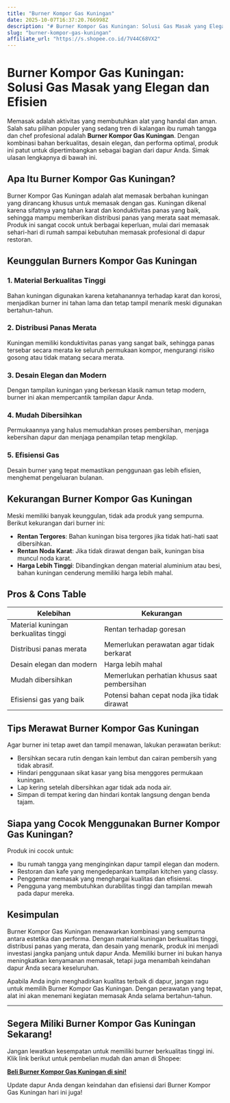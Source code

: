 ```yaml
---
title: "Burner Kompor Gas Kuningan"
date: 2025-10-07T16:37:20.766998Z
description: "# Burner Kompor Gas Kuningan: Solusi Gas Masak yang Elegan dan Efisien..."
slug: "burner-kompor-gas-kuningan"
affiliate_url: "https://s.shopee.co.id/7V44C68VX2"
---
```

# Burner Kompor Gas Kuningan: Solusi Gas Masak yang Elegan dan Efisien

Memasak adalah aktivitas yang membutuhkan alat yang handal dan aman. Salah satu pilihan populer yang sedang tren di kalangan ibu rumah tangga dan chef profesional adalah **Burner Kompor Gas Kuningan**. Dengan kombinasi bahan berkualitas, desain elegan, dan performa optimal, produk ini patut untuk dipertimbangkan sebagai bagian dari dapur Anda. Simak ulasan lengkapnya di bawah ini.

## Apa Itu Burner Kompor Gas Kuningan?

Burner Kompor Gas Kuningan adalah alat memasak berbahan kuningan yang dirancang khusus untuk memasak dengan gas. Kuningan dikenal karena sifatnya yang tahan karat dan konduktivitas panas yang baik, sehingga mampu memberikan distribusi panas yang merata saat memasak. Produk ini sangat cocok untuk berbagai keperluan, mulai dari memasak sehari-hari di rumah sampai kebutuhan memasak profesional di dapur restoran.

## Keunggulan Burners Kompor Gas Kuningan

### 1. Material Berkualitas Tinggi
Bahan kuningan digunakan karena ketahanannya terhadap karat dan korosi, menjadikan burner ini tahan lama dan tetap tampil menarik meski digunakan bertahun-tahun.

### 2. Distribusi Panas Merata
Kuningan memiliki konduktivitas panas yang sangat baik, sehingga panas tersebar secara merata ke seluruh permukaan kompor, mengurangi risiko gosong atau tidak matang secara merata.

### 3. Desain Elegan dan Modern
Dengan tampilan kuningan yang berkesan klasik namun tetap modern, burner ini akan mempercantik tampilan dapur Anda.

### 4. Mudah Dibersihkan
Permukaannya yang halus memudahkan proses pembersihan, menjaga kebersihan dapur dan menjaga penampilan tetap mengkilap.

### 5. Efisiensi Gas
Desain burner yang tepat memastikan penggunaan gas lebih efisien, menghemat pengeluaran bulanan.

## Kekurangan Burner Kompor Gas Kuningan

Meski memiliki banyak keunggulan, tidak ada produk yang sempurna. Berikut kekurangan dari burner ini:

- **Rentan Tergores**: Bahan kuningan bisa tergores jika tidak hati-hati saat dibersihkan.
- **Rentan Noda Karat**: Jika tidak dirawat dengan baik, kuningan bisa muncul noda karat.
- **Harga Lebih Tinggi**: Dibandingkan dengan material aluminium atau besi, bahan kuningan cenderung memiliki harga lebih mahal.

## Pros & Cons Table

| **Kelebihan**                             | **Kekurangan**                              |
|-------------------------------------------|--------------------------------------------|
| Material kuningan berkualitas tinggi    | Rentan terhadap goresan                    |
| Distribusi panas merata                   | Memerlukan perawatan agar tidak berkarat |
| Desain elegan dan modern                 | Harga lebih mahal                         |
| Mudah dibersihkan                        | Memerlukan perhatian khusus saat pembersihan |
| Efisiensi gas yang baik                 | Potensi bahan cepat noda jika tidak dirawat |

## Tips Merawat Burner Kompor Gas Kuningan

Agar burner ini tetap awet dan tampil menawan, lakukan perawatan berikut:
- Bersihkan secara rutin dengan kain lembut dan cairan pembersih yang tidak abrasif.
- Hindari penggunaan sikat kasar yang bisa menggores permukaan kuningan.
- Lap kering setelah dibersihkan agar tidak ada noda air.
- Simpan di tempat kering dan hindari kontak langsung dengan benda tajam.

## Siapa yang Cocok Menggunakan Burner Kompor Gas Kuningan?

Produk ini cocok untuk:
- Ibu rumah tangga yang menginginkan dapur tampil elegan dan modern.
- Restoran dan kafe yang mengedepankan tampilan kitchen yang classy.
- Penggemar memasak yang menghargai kualitas dan efisiensi.
- Pengguna yang membutuhkan durabilitas tinggi dan tampilan mewah pada dapur mereka.

## Kesimpulan

Burner Kompor Gas Kuningan menawarkan kombinasi yang sempurna antara estetika dan performa. Dengan material kuningan berkualitas tinggi, distribusi panas yang merata, dan desain yang menarik, produk ini menjadi investasi jangka panjang untuk dapur Anda. Memiliki burner ini bukan hanya meningkatkan kenyamanan memasak, tetapi juga menambah keindahan dapur Anda secara keseluruhan.

Apabila Anda ingin menghadirkan kualitas terbaik di dapur, jangan ragu untuk memilih Burner Kompor Gas Kuningan. Dengan perawatan yang tepat, alat ini akan menemani kegiatan memasak Anda selama bertahun-tahun.

---

## Segera Miliki Burner Kompor Gas Kuningan Sekarang!

Jangan lewatkan kesempatan untuk memiliki burner berkualitas tinggi ini. Klik link berikut untuk pembelian mudah dan aman di Shopee: 

[**Beli Burner Kompor Gas Kuningan di sini!**](https://s.shopee.co.id/7V44C68VX2)

Update dapur Anda dengan keindahan dan efisiensi dari Burner Kompor Gas Kuningan hari ini juga!